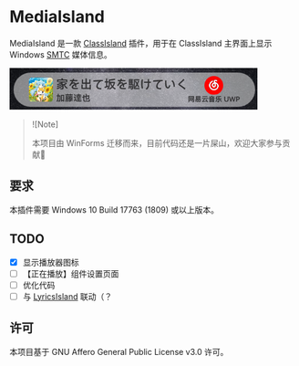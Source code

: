 # MediaIsland

MediaIsland 是一款 [ClassIsland](https://classisland.tech) 插件，用于在 ClassIsland 主界面上显示 Windows [SMTC](https://learn.microsoft.com/en-us/uwp/api/windows.media.systemmediatransportcontrols) 媒体信息。

![截图](./Assets/screenshot.png)

> ![Note]
>
> 本项目由 WinForms 迁移而来，目前代码还是一片屎山，欢迎大家参与贡献🙏

## 要求

本插件需要 Windows 10 Build 17763 (1809) 或以上版本。

## TODO

- [x] 显示播放器图标
- [ ] 【正在播放】组件设置页面
- [ ] 优化代码
- [ ] 与 [LyricsIsland](https://github.com/jiangyin14/LyricsIsland) 联动（？

## 许可

本项目基于 GNU Affero General Public License v3.0 许可。